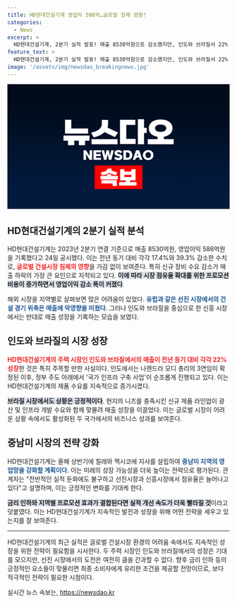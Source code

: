 ```yaml
---
title: HD현대건설기계 영업익 586억…글로벌 침체 영향!
categories:
  - News
excerpt: >
  HD현대건설기계, 2분기 실적 발표! 매출 8530억원으로 감소했지만, 인도와 브라질서 22% 급성장. 글로벌 침체 속에서도 점유율 확대를 향한 전략이 눈길을 끈다.
feature_text: >
  HD현대건설기계, 2분기 실적 발표! 매출 8530억원으로 감소했지만, 인도와 브라질서 22% 급성장. 글로벌 침체 속에서도 점유율 확대를 향한 전략이 눈길을 끈다.
image: '/assets/img/newsdao_breakingnews.jpg'
---
```


<p><img src="/assets/img/newsdao_breakingnews.jpg" alt="pcversion 속보" /></p>

<h2 data-ke-size="size26">HD현대건설기계의 2분기 실적 분석</h2>

<p data-ke-size="size16">HD현대건설기계는 2023년 2분기 연결 기준으로 매출 8530억원, 영업이익 586억원을 기록했다고 24일 공시했다. 이는 전년 동기 대비 각각 17.4%와 39.3% 감소한 수치로, <b><span style="color: #ee2323;">글로벌 건설시장 침체의 영향</span></b>을 가감 없이 보여준다. 특히 신규 장비 수요 감소가 매출 하락의 가장 큰 요인으로 지적되고 있다. <b><span style="background-color: #21538527;">이에 따라 시장 점유율 확대를 위한 프로모션 비용이 증가하면서 영업이익 감소 폭이 커졌다</span></b>.</p>

<p data-ke-size="size16">해외 시장을 지역별로 살펴보면 많은 어려움이 있었다. <b><span style="color: #1a5490;">유럽과 같은 선진 시장에서의 건설 경기 위축은 매출에 악영향을 미쳤다</span></b>. 그러나 인도와 브라질을 중심으로 한 신흥 시장에서는 반대로 매출 성장을 기록하는 모습을 보였다. </p>

<h2 data-ke-size="size26">인도와 브라질의 시장 성장</h2>

<p data-ke-size="size16"><b><span style="color: #ee2323;">HD현대건설기계의 주력 시장인 인도와 브라질에서의 매출이 전년 동기 대비 각각 22% 성장</span></b>한 것은 특히 주목할 만한 사실이다. 인도에서는 나렌드라 모디 총리의 3연임이 확정된 이후, 정부 주도 아래에서 '국가 인프라 구축 사업'이 순조롭게 진행되고 있다. 이는 HD현대건설기계의 제품 수요를 지속적으로 증가시켰다.</p>

<p data-ke-size="size16"><b><span style="background-color: #21538527;">브라질 시장에서도 상황은 긍정적이다</span></b>. 현지의 니즈를 충족시킨 신규 제품 라인업이 광산 및 인프라 개발 수요와 함께 맞물려 매출 성장을 이끌었다. 이는 글로벌 시장이 어려운 상황 속에서도 활성화된 두 국가에서의 비즈니스 성과를 보여준다.</p>

<h2 data-ke-size="size26">중남미 시장의 전략 강화</h2>

<p data-ke-size="size16">HD현대건설기계는 올해 상반기에 칠레와 멕시코에 지사를 설립하여 <b><span style="color: #1a5490;">중남미 지역의 영업망을 강화할 계획이다</span></b>. 이는 미래의 성장 가능성을 더욱 높이는 전략으로 평가된다. 관계자는 "전반적인 실적 둔화에도 불구하고 선진시장과 신흥시장에서 점유율은 늘어나고 있다"고 설명하며, 이는 긍정적인 변화를 기대케 한다.</p>

<p data-ke-size="size16"><b><span style="background-color: #21538527;">금리 인하와 지역별 프로모션 효과가 결합된다면 실적 개선 속도가 더욱 빨라질 것</span></b>이라고 덧붙였다. 이는 HD현대건설기계가 지속적인 발전과 성장을 위해 어떤 전략을 세우고 있는지를 잘 보여준다.</p>

<hr>

<p data-ke-size="size16">HD현대건설기계의 최근 실적은 글로벌 건설시장 환경의 어려움 속에서도 지속적인 성장을 위한 전략이 필요함을 시사한다. 두 주력 시장인 인도와 브라질에서의 성장은 기대를 모으지만, 선진 시장에서의 도전은 여전히 큼을 간과할 수 없다. 향후 금리 인하 등의 긍정적인 요소들이 맞물리면 최종 소비자에게 유리한 조건을 제공할 전망이므로, 보다 적극적인 전략이 필요한 시점이다.</p>
실시간 뉴스 속보는, <a href="https://newsdao.kr" rel="dofollow">https://newsdao.kr</a>


